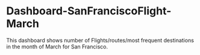 # Dashboard-SanFranciscoFlight-March
This dashboard shows number of Flights/routes/most frequent destinations in the month of March for San Francisco.
